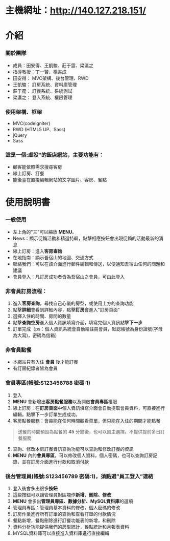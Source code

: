 主機網址：http://140.127.218.151/
========================

# 介紹

### 關於團隊

* 成員：田安得、王凱駿、莊于霆、梁瀛之
* 指導教授：丁一賢、楊書成
* 田安得： MVC架構、後台管理、RWD
* 王凱駿： 訂房系統、資料庫管理
* 莊于霆： 訂餐系統、系統測試
* 梁瀛之： 登入系統、權限管理

### 使用架構、框架

* MVC(codeigniter)
* RWD (HTML5 UP、Sass)
* jQuery
* Sass

### 這是一個:虛設"的飯店網站，主要功能有：

* 顧客能依照需求搜尋客房
* 線上訂房、訂餐
* 能後臺在直接編輯網站的文字圖片、客房、餐點

# 使用說明書

### 一般使用

* 左上角的"三"可以縮放 **MENU**。
* News：顯示促銷活動和精選特輯，點擊相應按鈕會出現促銷的活動最新的消息
* 線上訂房：進入**客房查詢**
* 在地指南：顯示吾宿山的地圖、交通方式
* 聯絡我們：可以在該介面進行郵件編輯和傳送，以便通知吾宿山任何的問題和建議
* 會員登入：凡訂房成功者皆為吾宿山之會員，可由此登入

### 非會員訂房流程：

1. 進入**客房查詢**，尋找自己心儀的房型，或使用上方的查詢功能
2. 點擊**詳細**會看到詳細內容，點擊**訂房**會進入"訂房頁面"
3. 選擇入住的時間、房間的數量
4. 點擊**查詢空房**進入個人資訊填寫介面，填寫完個人資訊點擊**下一步**
5. 訂單完成（ps：個人資訊系統會自動給註冊會員，默認帳號為身份證號(字母為大寫)，密碼為信箱）

### 非會員點餐

* 本網站只有入住 **會員** 後才能訂餐
* 有訂房紀錄者皆為會員

### 會員專區(帳號:S123456788 密碼:1)

1. 登入
2. **MENU** 會新增出**客房點餐服務**以及開啟**會員專區**權限
3. 線上訂房：在**訂房頁面**中個人資訊填寫介面會自動提取會員資料，可直接進行編輯。點擊下一步訂單生成成功。
4. 客房點餐服務：會員能在任何時間觀看菜單，但只能在入住的期間才能點餐
> 送餐的時間預設為點餐的 **45** 分鐘後，也可以自主選擇。不提供提前多日訂餐服務
5. 查詢、修改本房訂餐資訊查詢功能可以查詢和修改訂餐的資訊
6. **MENU** 內的**會員專區**，可以修改個人資料，個人密碼，也可以查詢訂房記錄，並在訂房介面進行付款和取消付款

### 後台管理員(帳號:S123456789 密碼:1)，須點選”員工登入”連結

1. 登入後會多出很多**按鈕**
2. 這些按鈕可以讓管理員對區塊作**新增、刪除、修改**
3. **MENU** 會多出**管理員專區、數據分析、MySQL資料庫**的選項
4. 管理員專區：管理員基本資料的修改，個人密碼的修改
5. 訂房作業進行所有訂單的查詢和查看訂單的付款情況
6. 餐點新增，餐點刪除進行訂餐功能表的新增，和刪除
7. 資料分析功能提供我們的房型統計，餐點統計和月報表資料
8. MYSQL資料庫可以直接進入資料庫進行直接編輯
